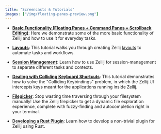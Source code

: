 ```yaml
---
title: "Screencasts & Tutorials"
images: ["/img/floating-panes-preview.png"]
---
```


- **[Basic Functionality (Floating Panes + Command Panes + Scrollback Editing)](/tutorials/basic-functionality)**: Here we demonstrate some of the more basic functionality of Zellij and how to use it for everyday tasks.

- **[Layouts](/tutorials/layouts)**: This tutorial walks you through creating Zellij [layouts](/documentation/creating-a-layout.html) to automate tasks and workflows.

- **[Session Management](/tutorials/session-management)**: Learn how to use Zellij for session-management to separate different tasks and contexts.

- **[Dealing with Colliding Keyboard Shortcuts](/tutorials/colliding-keybindings)**: This tutorial demonstrates how to solve the "Colliding Keybindings" problem, in which the Zellij UI intercepts keys meant for the applications running inside Zellij.

- **[Filepicker](/tutorials/filepicker)**: Stop wasting time traversing through your filesystem manually! Use the Zellij filepicker to get a dynamic file exploration experience, complete with fuzzy-finding and autocompletion right in your terminal.

- **[Developing a Rust Plugin](/tutorials/developing-a-rust-plugin)**: Learn how to develop a non-trivial plugin for Zellij using Rust.

<!---
### [Basic Functionality + Floating Panes + Command Panes + Scrollback Editing](/tutorials/basic-functionality)
[{{<figure src="/img/tutorial-1-preview.png" class="center" style="max-width 995px;">}}](/tutorials/basic-functionality)
Here we demonstrate some of the more basic functionality of Zellij and terminal multiplexers in general.

We'll show how to open multiple terminal tiled and floating panes.

Instead of retyping a command or searching through our shell history, we'll see how we can use Command Panes to keep frequently run commands around.
Finally, we'll talk about editing a pane's scrollback with our own `$EDITOR`

### [Layouts](/tutorials/layouts)
[{{<figure src="/img/tutorial-2-preview.png" class="center" style="max-width 995px;">}}](/tutorials/layouts)

This tutorial walks you through creating Zellij [layouts](/documentation/creating-a-layout.html) to automate tasks and workflows.

Layouts describe a pre-defined set of panes and tabs with different terminals, commands and plugins. They can be great to automate and formalize workflows and tasks.

### [Session Management](/tutorials/session-management)
[{{<figure src="/img/tutorial-3-preview.png" style="max-width 995px;">}}](/tutorials/session-management)
Do you find yourself jumping between tasks a lot?

When using the terminal, we often open new terminal windows for different tasks, ending up with a mess of open terminals. This can lead to difficulty and overhead when switching contexts: we often end up searching for commands through our shell history, keeping complex notes and having to rebuild our environment every time we return to a task. Zellij can solve these problems and more for us with the `session-manager` and `welcome-screen`.

### [Dealing with Colliding Keyboard Shortcuts](/tutorials/colliding-keybindings)
[{{<figure src="/img/configuration-screen-1.png" class="center" style="max-width 995px;">}}](/tutorials/colliding-keybindings)
This tutorial demonstrates how to solve the "Colliding Keybindings" problem, in which the Zellij UI intercepts keys meant for the applications running inside Zellij.

### [Filepicker](/tutorials/filepicker)
[{{<figure src="/img/tutorial-4-preview.png" style="max-width 995px;">}}](/tutorials/filepicker)
Stop wasting time traversing through your filesystem manually!

Use the Zellij filepicker to get a dynamic file exploration experience, complete with fuzzy-finding and autocompletion right in your terminal.

### [Developing a Rust Plugin](/tutorials/developing-a-rust-plugin)
[{{<figure src="/img/develop-rust-plugin.png" style="max-width 995px;">}}](/tutorials/filepicker)
Learn how to develop a non-trivial plugin for Zellij using Rust
-->
